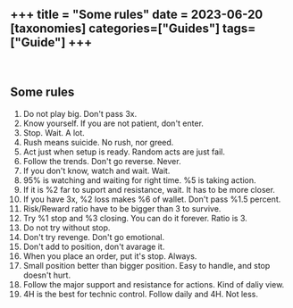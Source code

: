 +++
title = "Some rules"
date = 2023-06-20
[taxonomies]
categories=["Guides"]
tags=["Guide"]
+++
---
<br>

## Some rules

1. Do not play big. Don't pass 3x.
2. Know yourself. If you are not patient, don't enter.
3. Stop. Wait. A lot.
4. Rush means suicide. No rush, nor greed.
5. Act just when setup is ready. Random acts are just fail.
6. Follow the trends. Don't go reverse. Never.
7. If you don't know, watch and wait. Wait.
8. 95% is watching and waiting for right time. %5 is taking action.
9. If it is %2 far to suport and resistance, wait. It has to be more closer.
10. If you have 3x, %2 loss makes %6 of wallet. Don't pass %1.5 percent.
11. Risk/Reward ratio have to be bigger than 3 to survive.
12. Try %1 stop and %3 closing. You can do it forever. Ratio is 3.
13. Do not try without stop.
14. Don't try revenge. Don't go emotional.
15. Don't add to position, don't avarage it.
16. When you place an order, put it's stop. Always.
17. Small position better than bigger position. Easy to handle, and stop doesn't hurt.
18. Follow the major support and resistance for actions. Kind of daliy view.
19. 4H is the best for technic control. Follow daily and 4H. Not less.

